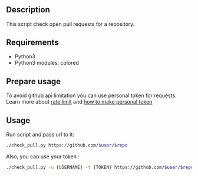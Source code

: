 #

## Description

This script check open pull requests for a repository.

## Requirements

- Python3
- Python3 modules: colored

## Prepare usage

To avoid github api limitation you can use personal token for requests.
Learn more  about [rate limit](https://docs.github.com/en/rest/overview/resources-in-the-rest-api#rate-limiting) and [how to make personal token](https://docs.github.com/en/github/authenticating-to-github/keeping-your-account-and-data-secure/creating-a-personal-access-token)

## Usage

Run script and pass url to it:

```sh
./check_pull.py https://github.com/$user/$repo
```

Also, you can use your token :

```sh
./check_pull.py -u {USERNAME} -t {TOKEN} https://github.com/$user/$repo
```
